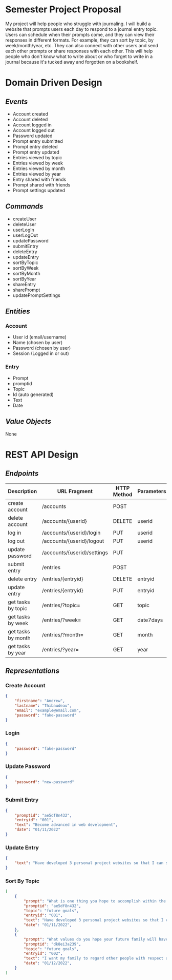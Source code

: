 # Semester Project Proposal

My project will help people who struggle with journaling. I will build a website that prompts users each day to respond to a journal entry topic. Users can schedule when their prompts come, and they can view their responses in different formats. For example, they can sort by topic, by week/month/year, etc. They can also connect with other users and send each other prompts or share responses with each other. This will help people who don't know what to write about or who forget to write in a journal because it's tucked away and forgotten on a bookshelf.


# Domain Driven Design

## *Events*

* Account created
* Account deleted
* Account logged in
* Account logged out
* Password updated
* Prompt entry submitted
* Prompt entry deleted
* Prompt entry updated
* Entries viewed by topic
* Entries viewed by week
* Entries viewed by month
* Entries viewed by year
* Entry shared with friends
* Prompt shared with friends
* Prompt settings updated

## *Commands*

* createUser
* deleteUser
* userLogIn
* userLogOut
* updatePassword
* submitEntry
* deleteEntry
* updateEntry
* sortByTopic
* sortByWeek
* sortByMonth
* sortByYear
* shareEntry
* sharePrompt
* updatePromptSettings

## *Entities*

### Account

* User id (email/username)
* Name (chosen by user)
* Password (chosen by user)
* Session (Logged in or out)

### Entry

* Prompt
* promptid
* Topic
* Id (auto generated)
* Text
* Date

## *Value Objects*
None


# REST API Design

## *Endpoints*

| Description | URL Fragment | HTTP Method | Parameters | Representations |
| ----------- | ------------ | ----------- | ---------- | --------------- |
| create account | /accounts | POST |                   | Create Account  |
| delete account | /accounts/{userid} | DELETE | userid |                 |
| log in | /accounts/{userid}/login | PUT | userid      | Login           |
| log out | /accounts/{userid}/logout | PUT | userid    |                 |
| update password | /accounts/{userid}/settings | PUT | | Update Password |
| submit entry | /entries    | POST |                   | Submit Entry    |
| delete entry | /entries/{entryid} | DELETE | entryid  |                 |
| update entry | /entries/{entryid} | PUT | entryid     | Update Entry    |
| get tasks by topic | /entries/?topic= | GET | topic   | Sort by Topic   |
| get tasks by week | /entries/?week= | GET | date7days |                 |
| get tasks by month | /entries/?month= | GET | month    |                 |
| get tasks by year | /entries/?year= | GET | year      |                 |


## *Representations*

### Create Account
```json
{
    "firstname": "Andrew",
    "lastname": "Thibaudeau",
    "email": "example@email.com",
    "password": "fake-password"
}
```

### Login
```json
{
    "password": "fake-password"
}
```

### Update Password
```json
{
    "password": "new-password"
}
```

### Submit Entry
```json
{
    "promptid": "ae5df8n432",
    "entryid": "001",
    "text": "Become advanced in web development",
    "date": "01/11/2022"
}
```

### Update Entry
```json
{
    "text": "Have developed 3 personal project websites so that I can show employers my work."
}
```

### Sort By Topic
```json
[
    {
        "prompt": "What is one thing you hope to accomplish within the next year and why?",
        "promptid": "ae5df8n432",
        "topic": "future goals",
        "entryid": "001",
        "text": "Have developed 3 personal project websites so that I can show employers my work.",
        "date": "01/11/2022",
    },
    {
        "prompt": "What values do you hope your future family will have?",
        "promptid": "dk8ei3a239",
        "topic": "future goals",
        "entryid": "002",
        "text": "I want my family to regard other people with respect and be kind. I want my kids to instinctively stand up for their friends and serve others whenever someone needs help.",
        "date": "01/12/2022",
    }
]
```
